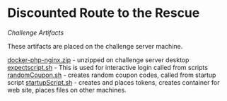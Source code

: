 # Discounted Route to the Rescue    

_Challenge Artifacts_

These artifacts are placed on the challenge server machine.

[docker-php-nginx.zip](./challengeserver/docker-php-nginx.zip) - unzipped on challenge server desktop
[expectscript.sh](./challengeserver/expectscript.sh) - This is used for interactive login called from scripts
[randomCoupon.sh](./challengeserver/randomCoupon.sh) - creates random coupon codes, called from startup script
[startupScript.sh](./challengeserver/startupScript.sh) - creates and places tokens, creates container for web site, places files on other machines.